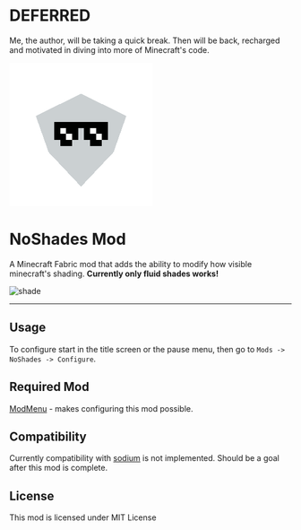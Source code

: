 # DEFERRED
Me, the author, will be taking a quick break. Then will be back, recharged and motivated in diving into more of Minecraft's code.

<img src="src/main/resources/pack.png" width="256">

# NoShades Mod

A Minecraft Fabric mod that adds the ability to modify how visible minecraft's shading. **Currently only fluid shades works!**

![shade](https://user-images.githubusercontent.com/89975834/131935984-dd9ce9c2-cf76-4cbd-a3e0-b436f77cfbd1.gif)

---

## Usage

To configure start in the title screen or the pause menu, then go to `Mods -> NoShades -> Configure`.

## Required Mod

[ModMenu](https://github.com/TerraformersMC/ModMenu) - makes configuring this mod possible.

## Compatibility

Currently compatibility with [sodium](https://github.com/CaffeineMC/sodium-fabric) is not implemented. Should be a goal after this mod is complete.

## License

This mod is licensed under MIT License
